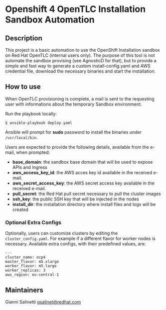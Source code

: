 # Openshift 4 OpenTLC Installation Sandbox Automation

## Description
This project is a basic automation to use the OpenShift Installation sandbox on Red Hat
OpenTLC (internal users only).
The purpose of this tool is not automate the sandbox provising (see AgnosticD for that), but
to provide a simple and fast way to generate a custom install-config.yaml and AWS credential file, 
download the necessary binaries and start the installation.

## How to use
When OpenTLC provisioning is complete, a mail is sent to the requesting user with 
informations about the temporary Sandbox environment.

Run the playbook locally:
```
$ ansible-playbook deploy.yaml
```

Ansible will prompt for **sudo** password to install the binaries under `/usr/local/bin`.

Users are expected to provide the following details, available from the e-mail, when prompted:
- **base_domain**: the sandbox base domain that will be used to expose APIs and Ingress
- **aws_access_key_id**: the AWS acces key id available in the received e-mail.
- **aws_secret_access_key**: the AWS secret access key available in the received e-mail.
- **pull_secret**: the Red Hat pull secret necessary to pull the cluster images
- **ssh_key**: the public SSH key that will be injected in the nodes
- **install_dir**: the installation directory where install files and logs will be created

### Optional Extra Configs
Optionally, users can customize clusters by editing the `cluster_config.yaml`.
For example if a different flavor for worker nodes is necessary.
Available extra configs, with their predefined values, are:
```
---
cluster_name: ocp4
master_flavor: m5.xlarge
worker_flavor: m5.large
worker_replicas: 3
aws_region: eu-central-1
```

## Maintainers
Gianni Salinetti <gsalinet@redhat.com>  

